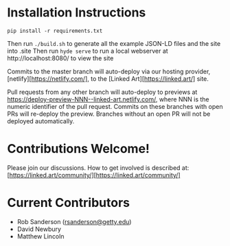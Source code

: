 # Installation Instructions

```
pip install -r requirements.txt
```

Then run `./build.sh` to generate all the example JSON-LD files and the site into .site
Then run `hyde serve` to run a local webserver at http://localhost:8080/ to view the site

Commits to the master branch will auto-deploy via our hosting provider, [netlify][https://netlify.com/], to the [Linked Art][https://linked.art/] site. 

Pull requests from any other branch will auto-deploy to previews at https://deploy-preview-NNN--linked-art.netlify.com/, where NNN is the numeric identifier of the pull request. Commits on these branches with open PRs will re-deploy the preview. Branches without an open PR will not be deployed automatically.

# Contributions Welcome!

Please join our discussions. How to get involved is described at: [https://linked.art/community/][https://linked.art/community/]

# Current Contributors

* Rob Sanderson (rsanderson@getty.edu)
* David Newbury
* Matthew Lincoln
